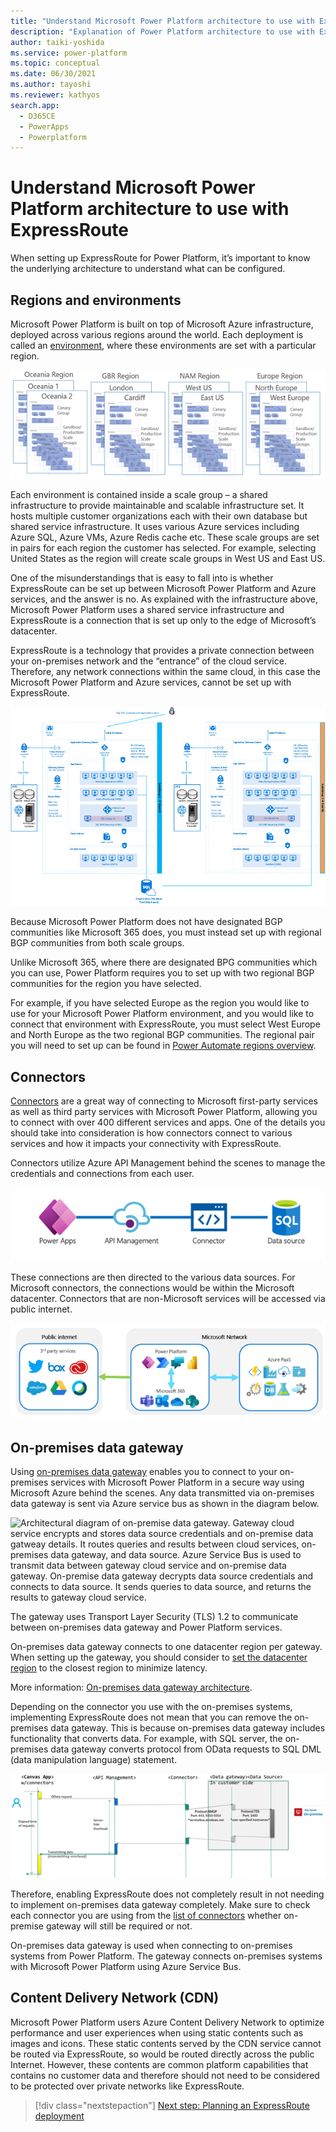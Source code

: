 ```yaml
---
title: "Understand Microsoft Power Platform architecture to use with ExpressRoute | MicrosoftDocs"
description: "Explanation of Power Platform architecture to use with ExpressRoute"
author: taiki-yoshida
ms.service: power-platform
ms.topic: conceptual
ms.date: 06/30/2021
ms.author: tayoshi
ms.reviewer: kathyos
search.app: 
  - D365CE
  - PowerApps
  - Powerplatform
---
```


# Understand Microsoft Power Platform architecture to use with ExpressRoute

When setting up ExpressRoute for Power Platform, it’s important to know the
underlying architecture to understand what can be configured.

## Regions and environments

Microsoft Power Platform is built on top of Microsoft Azure infrastructure,
deployed across various regions around the world. Each deployment is called an
[environment](/power-platform/admin/environments-overview), where these environments are set with a particular region.

![Diagram illustrating each Power Platform region with its corresponding data centers](media/region-and-data-centers.png)

Each environment is contained inside a scale group – a shared infrastructure to
provide maintainable and scalable infrastructure set. It hosts multiple customer
organizations each with their own database but shared service infrastructure. It
uses various Azure services including Azure SQL, Azure VMs, Azure Redis cache
etc. These scale groups are set in pairs for each region the customer has
selected. For example, selecting United States as the region will create scale
groups in West US and East US.

One of the misunderstandings that is easy to fall into is whether ExpressRoute
can be set up between Microsoft Power Platform and Azure services, and the answer is no.
As explained with the infrastructure above, Microsoft Power Platform uses a shared service
infrastructure and ExpressRoute is a connection that is set up only to the edge
of Microsoft’s datacenter.

ExpressRoute is a technology that provides a private connection between your
on-premises network and the “entrance” of the cloud service. Therefore, any
network connections within the same cloud, in this case the Microsoft Power Platform and
Azure services, cannot be set up with ExpressRoute.

![Architectural diagram of Power Platform environments](media/environment-architecture.png)

Because Microsoft Power Platform does not have designated BGP communities like Microsoft
365 does, you must instead set up with regional BGP communities from both scale
groups.

Unlike Microsoft 365, where there are designated BPG communities which you can
use, Power Platform requires you to set up with two regional BGP communities for
the region you have selected.

For example, if you have selected Europe as the region you would like to use for
your Microsoft Power Platform environment, and you would like to connect that environment
with ExpressRoute, you must select West Europe and North Europe as the two
regional BGP communities. The regional pair you will need to set up can be found
in [Power Automate regions
overview](/power-automate/regions-overview).

## Connectors

[Connectors](/connectors/connectors) are a great way of connecting to Microsoft first-party services as
well as third party services with Microsoft Power Platform, allowing you to
connect with over 400 different services and apps. One of the details you should
take into consideration is how connectors connect to various services and how it
impacts your connectivity with ExpressRoute.

Connectors utilize Azure API Management behind the scenes to manage the
credentials and connections from each user.

![Power Apps using API management to connect to various data sources.](media/apim-datasource.png)

These connections are then directed to the various data sources. For Microsoft
connectors, the connections would be within the Microsoft datacenter. Connectors
that are non-Microsoft services will be accessed via public internet.

![Overview of relations between Microsoft Power Platform and connections to other services](media/public-internet-and-microsoft-network.png)

## On-premises data gateway

Using [on-premises data gateway](/data-integration/gateway/service-gateway-onprem) enables you to connect to your on-premises
services with Microsoft Power Platform in a secure way using Microsoft Azure
behind the scenes. Any data transmitted via on-premises data gateway is sent via
Azure service bus as shown in the diagram below.

![Architectural diagram of on-premise data gateway. Gateway cloud service encrypts and stores data source credentials and on-premise data gatweay details. It routes queries and results between cloud services, on-premises data gateway, and data source. Azure Service Bus is used to transmit data between gateway cloud service and on-premise data gateway. On-premise data gateway decrypts data source credentials and connects to data source. It sends queries to data source, and returns the results to gateway cloud service.](media/data-gateway-architecture.png)

The gateway uses Transport Layer Security (TLS) 1.2 to communicate between
on-premises data gateway and Power Platform services.

On-premises data gateway connects to one datacenter region per gateway. When
setting up the gateway, you should consider to [set the datacenter
region](/data-integration/gateway/service-gateway-data-region)
to the closest region to minimize latency.

More information: [On-premises data gateway
architecture](https://docs.microsoft.com/data-integration/gateway/service-gateway-onprem-indepth).

Depending on the connector you use with the on-premises systems, implementing
ExpressRoute does not mean that you can remove the on-premises data gateway.
This is because on-premises data gateway includes functionality that converts
data. For example, with SQL server, the on-premises data gateway converts
protocol from OData requests to SQL DML (data manipulation language) statement.

![Diagram showing how connectors connect to data sources behind the scenes.](media/inside-connectors.png)

Therefore, enabling ExpressRoute does not completely result in not needing to
implement on-premises data gateway completely. Make sure to check each connector
you are using from the [list of
connectors](/power-automate/gateway-manage) whether
on-premise gateway will still be required or not.

On-premises data gateway is used when connecting to on-premises systems from
Power Platform. The gateway connects on-premises systems with Microsoft Power
Platform using Azure Service Bus.

## Content Delivery Network (CDN)

Microsoft Power Platform users Azure Content Delivery Network to optimize performance and
user experiences when using static contents such as images and icons. These
static contents served by the CDN service cannot be routed via ExpressRoute, so
would be routed directly across the public Internet. However, these contents are
common platform capabilities that contains no customer data and therefore should
not need to be considered to be protected over private networks like
ExpressRoute.

> [!div class="nextstepaction"]
> [Next step: Planning an ExpressRoute deployment](planning-expressroute.md)
